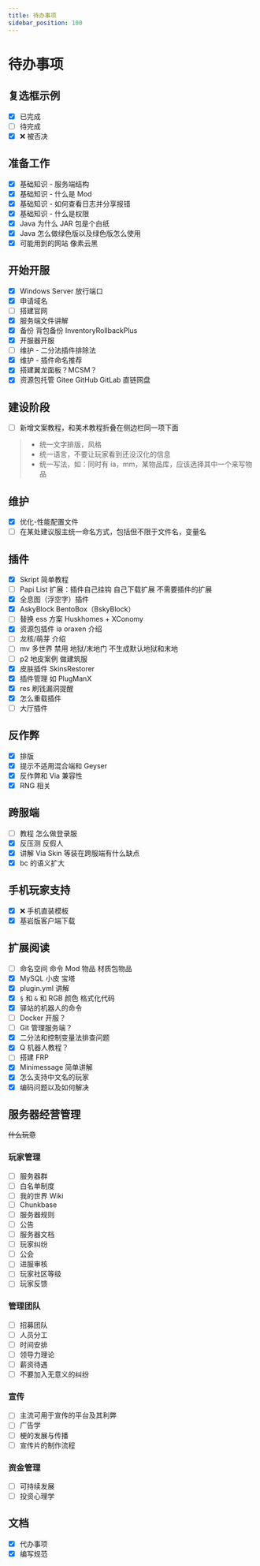 ```yaml
---
title: 待办事项
sidebar_position: 100
---
```


# 待办事项

## 复选框示例

- [x] 已完成
- [ ] 待完成
- [x] ❌ 被否决

## 准备工作

- [x] 基础知识 - 服务端结构
- [x] 基础知识 - 什么是 Mod
- [x] 基础知识 - 如何查看日志并分享报错
- [x] 基础知识 - 什么是权限
- [x] Java 为什么 JAR 包是个白纸
- [x] Java 怎么做绿色版以及绿色版怎么使用
- [x] 可能用到的网站 像素云黑

## 开始开服

- [x] Windows Server 放行端口
- [x] 申请域名
- [ ] 搭建官网
- [x] 服务端文件讲解
- [x] 备份 背包备份 InventoryRollbackPlus
- [x] 开服器开服
- [ ] 维护 - 二分法插件排除法
- [x] 维护 - 插件命名推荐
- [x] 搭建翼龙面板？MCSM？
- [x] 资源包托管 Gitee GitHub GitLab 直链网盘

## 建设阶段

- [ ] 新增文案教程，和美术教程折叠在侧边栏同一项下面
> - 统一文字排版，风格
> - 统一语言，不要让玩家看到还没汉化的信息
> - 统一写法，如：同时有 ia，mm，某物品库，应该选择其中一个来写物品

## 维护

- [x] 优化-性能配置文件
- [ ] 在某处建议服主统一命名方式，包括但不限于文件名，变量名

## 插件

- [x] Skript 简单教程
- [ ] Papi List 扩展：插件自己挂钩 自己下载扩展 不需要插件的扩展
- [x] 全息图（浮空字）插件
- [x] AskyBlock BentoBox（BskyBlock）
- [ ] 替换 ess 方案 Huskhomes + XConomy
- [x] 资源包插件 ia oraxen 介绍
- [ ] 龙核/萌芽 介绍
- [ ] mv 多世界 禁用 地狱/末地门 不生成默认地狱和末地
- [ ] p2 地皮案例 做建筑服
- [x] 皮肤插件 SkinsRestorer
- [x] 插件管理 如 PlugManX
- [x] res 刷钱漏洞提醒
- [x] 怎么重载插件
- [ ] 大厅插件

## 反作弊

- [x] 排版
- [x] 提示不适用混合端和 Geyser
- [x] 反作弊和 Via 兼容性
- [x] RNG 相关

## 跨服端

- [ ] 教程 怎么做登录服
- [x] 反压测 反假人
- [x] 讲解 Via Skin 等装在跨服端有什么缺点
- [x] bc 的语义扩大

## 手机玩家支持

- [x] ❌ 手机直装模板
- [x] 基岩版客户端下载

## 扩展阅读

- [ ] 命名空间 命令 Mod 物品 材质包物品
- [x] MySQL 小皮 宝塔
- [x] plugin.yml 讲解
- [X] `§` 和 `&` 和 RGB 颜色 格式化代码
- [x] 驿站的机器人的命令
- [ ] Docker 开服？
- [ ] Git 管理服务端？
- [x] 二分法和控制变量法排查问题
- [x] Q 机器人教程？
- [ ] 搭建 FRP
- [x] Minimessage 简单讲解
- [x] 怎么支持中文名的玩家
- [x] 编码问题以及如何解决

## 服务器经营管理

~~什么玩意~~

### 玩家管理
- [ ] 服务器群
- [ ] 白名单制度
- [ ] 我的世界 Wiki
- [ ] Chunkbase
- [ ] 服务器规则
- [ ] 公告
- [ ] 服务器文档
- [ ] 玩家纠纷
- [ ] 公会
- [ ] 进服审核
- [ ] 玩家社区等级
- [ ] 玩家反馈

### 管理团队
- [ ] 招募团队
- [ ] 人员分工
- [ ] 时间安排
- [ ] 领导力理论
- [ ] 薪资待遇
- [ ] 不要加入无意义的纠纷

### 宣传
- [ ] 主流可用于宣传的平台及其利弊
- [ ] 广告学
- [ ] 梗的发展与传播
- [ ] 宣传片的制作流程

### 资金管理
- [ ] 可持续发展
- [ ] 投资心理学

<!--
### 营销
- [] 消费者心理学
- [] 市场调研
- [] 定价与赞助
- [] 品牌效应-->

## 文档

- [x] 代办事项
- [x] 编写规范
